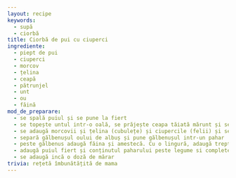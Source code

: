 ```yaml
---
layout: recipe
keywords:
  - supă
  - ciorbă
title: Ciorbă de pui cu ciuperci
ingrediente:
  - piept de pui
  - ciuperci
  - morcov
  - țelina
  - ceapă
  - pătrunjel
  - unt
  - ou
  - făină
mod_de_preparare:
  - se spală puiul și se pune la fiert
  - se topește untul intr-o oală, se prăjește ceapa tăiată mărunt și se adaugă mărar
  - se adaugă morcovii și țelina (cubulețe) și ciupercile (felii) și se toarnă apă peste (5 degete)
  - separă gălbenușul oului de albuș și pune gălbenușul intr-un pahar
  - peste gălbenus adaugă făina și amestecă. Cu o lingură, adaugă treptat din zeama din ciorbă în pahar și amestecă
  - adaugă puiul fiert și conținutul paharului peste legume si completează cu apă
  - se adaugă incă o doză de mărar
trivia: rețetă îmbunătățită de mama
---
```

